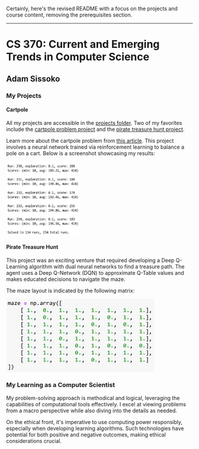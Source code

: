 Certainly, here's the revised README with a focus on the projects and course content, removing the prerequisites section.

---

<h1>CS 370: Current and Emerging Trends in Computer Science</h1>
<h2>Adam Sissoko<br>

<h3>My Projects</h3>

<h4>Cartpole</h4>
<p>All my projects are accessible in the <a href="https://github.com/adamsissoko/CS370" target="_blank">projects folder</a>. Two of my favorites include the <a href="https://github.com/adamsissoko/CS370/tree/main/Cartpole" target="_blank">cartpole problem project</a> and the <a href="https://github.com/adamsissoko/CS370/tree/main/TreasureHuntGame/TreasureHuntGame" target="_blank">pirate treasure hunt project</a>.</p>

<p>Learn more about the cartpole problem from <a href="https://towardsdatascience.com/the-cartepole-problem-competitive-performance-with-particle-swarm-optimization-672f018ede3c" target="_blank">this article</a>. This project involves a neural network trained via reinforcement learning to balance a pole on a cart. Below is a screenshot showcasing my results:</p>

<div>
    <img src="https://github.com/adamsissoko/CS370/blob/main/images/solved.png" alt="[start]" style="width:200px;height:200px;">
</div>

<h4>Pirate Treasure Hunt</h4>
<p>This project was an exciting venture that required developing a Deep Q-Learning algorithm with dual neural networks to find a treasure path. The agent uses a Deep Q-Network (DQN) to approximate Q-Table values and makes educated decisions to navigate the maze.</p>

<p>The maze layout is indicated by the following matrix:</p>
<img src="https://github.com/adamsissoko/CS370/blob/main/images/matrix_maze.png" alt="[matrix]" style="width:400px;">

<h3>My Learning as a Computer Scientist</h3>
<p>My problem-solving approach is methodical and logical, leveraging the capabilities of computational tools effectively. I excel at viewing problems from a macro perspective while also diving into the details as needed.</p>

<p>On the ethical front, it's imperative to use computing power responsibly, especially when developing learning algorithms. Such technologies have potential for both positive and negative outcomes, making ethical considerations crucial.</p>
